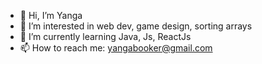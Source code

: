 - 👋 Hi, I’m Yanga
- 👀 I’m interested in web dev, game design, sorting arrays
- 🌱 I’m currently learning Java, Js, ReactJs
- 📫 How to reach me: yangabooker@gmail.com

<!---
YangaB7/YangaB7 is a ✨ special ✨ repository because its `README.md` (this file) appears on your GitHub profile.
You can click the Preview link to take a look at your changes.
--->
